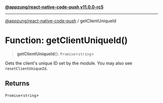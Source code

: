 [**@appzung/react-native-code-push v11.0.0-rc5**](../README.md)

---

[@appzung/react-native-code-push](../README.md) / getClientUniqueId

# Function: getClientUniqueId()

> **getClientUniqueId**(): `Promise`\<`string`\>

Gets the client's unique ID set by the module. You may also see `resetClientUniqueId`.

## Returns

`Promise`\<`string`\>
